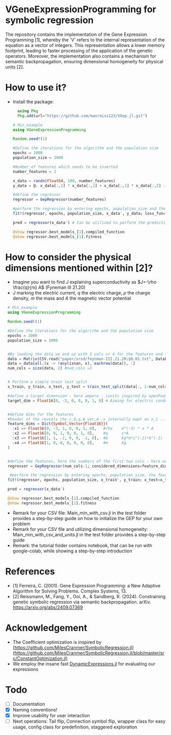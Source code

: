 # VGeneExpressionProgramming for symbolic regression
The repository contains the implementation of the Gene Expression Programming [1], whereby the 'V' refers to the internal representation of the equation as a vector of integers. This representation allows a lower memory footprint, leading to faster processing of the application of the genetic operators. Moreover, the implementation also contains a mechanism for semantic backpropagation, ensuring dimensional homogeneity for physical units [2]. 

# How to use it?
- Install the package:
  ```julia
    using Pkg
    Pkg.add(url="https://github.com/maxreiss123/VGep.jl.git")
  ```

  ```julia
  # Min_example 
  using VGeneExpressionProgramming

  Random.seed!(1)

  #Define the iterations for the algorithm and the population size
  epochs = 1000
  population_size = 1000

  #Number of features which needs to be inserted
  number_features = 2

  x_data = randn(Float64, 100, number_features)
  y_data = @. x_data[:,1] * x_data[:,1] + x_data[:,1] * x_data[:,2] - 2 * x_data[:,1] * x_data[:,2]

  #define the regressor
  regressor = GepRegressor(number_features)

  #perform the regression by entering epochs, population_size and the loss function
  fit!(regressor, epochs, population_size, x_data', y_data; loss_fun="mse")

  pred = regressor(x_data') # Can be utilized to perform the prediction for further data

  @show regressor.best_models_[1].compiled_function
  @show regressor.best_models_[1].fitness
  ```

# How to consider the physical dimensions mentioned within [2]? 
- Imagine you want to find $J$ explaining superconductivity as $J=-\rho \frac{q}{m} A$ (Fyneman III 21.20)
- $J$ marking the electric current, $q$ the electric charge, $\rho$ the charge density, $m$ the mass and $A$ the magnetic vector potential

 ```julia
  # Min_example 
  using VGeneExpressionProgramming

  Random.seed!(1)

  #Define the iterations for the algorithm and the population size
  epochs = 1000
  population_size = 1000


  #By loading the data we end up with 5 cols => 4 for the features and the last one for the target
  data = Matrix(CSV.read("paper/srsd/feynman-III.21.20\$0.01.txt", DataFrame))
  data = data[all.(x -> !any(isnan, x), eachrow(data)), :]
  num_cols = size(data, 2) #num_cols =5 


  # Perform a simple train test split
  x_train, y_train, x_test, y_test = train_test_split(data[:, 1:num_cols-1], data[:, num_cols]; consider=4)

  #define a target dimension - here ampere - (units inspired by openFoam) - https://doc.cfd.direct/openfoam/user-guide-v6/basic-file-format
  target_dim = Float16[0, -2, 0, 0, 0, 1, 0] # Aiming for electric conductivity (Ampere/m^2)


  #define dims for the features
  #header of the reveals rho_c_0,q,A_vec,m -> internally mapt on x_1 ... x_n
  feature_dims = Dict{Symbol,Vector{Float16}}(
    :x1 => Float16[0, -3, 1, 0, 0, 1, 0],   #rho    m^(-3) * s * A 
    :x2 => Float16[0, 0, 1, 0, 0, 1, 0],    #q      s*A
    :x3 => Float16[1, 1, -2, 0, 0, -1, 0],  #A      kg*m*s^(-2)*A^(-1)
    :x4 => Float16[1, 0, 0, 0, 0, 0, 0],    #m      kg
  )


  #define the features, here the numbers of the first two cols - here we add the feature dims and a maximum of permutations per tree high - rounds, referring to the tree high
  regressor = GepRegressor(num_cols-1; considered_dimensions=feature_dims,max_permutations_lib=10000, rounds=7)

   #perform the regression by entering epochs, population_size, the feature cols, the target col and the loss function
  fit!(regressor, epochs, population_size, x_train', y_train; x_test=x_test', y_test=y_test, loss_fun="mse")

  pred = regressor(x_data')

  @show regressor.best_models_[1].compiled_function
  @show regressor.best_models_[1].fitness
  ```

- Remark for your CSV file: Main_min_with_csv.jl in the test folder provides a step-by-step guide on how to initialize the GEP for your own problem
- Remark for your CSV file and utilizing dimensional homogeneity: Main_min_with_csv_and_units.jl in the test folder provides a step-by-step guide
- Remark: the tutorial folder contains notebook, that can be run with google-colab, while showing a step-by-step introduction


# References
- [1] Ferreira, C. (2001). Gene Expression Programming: a New Adaptive Algorithm for Solving Problems. Complex Systems, 13.
- [2] Reissmann, M., Fang, Y., Ooi, A., & Sandberg, R. (2024). Constraining genetic symbolic regression via semantic backpropagation. arXiv. https://arxiv.org/abs/2409.07369

 # Acknowledgement
 - The Coefficient optimization is inspired by [https://github.com/MilesCranmer/SymbolicRegression.jl](https://github.com/MilesCranmer/SymbolicRegression.jl/blob/master/src/ConstantOptimization.jl)
 - We employ the insane fast [DynamicExpressions.jl](https://github.com/SymbolicML/DynamicExpressions.jl) for evaluating our expressions

# Todo 
- [ ] Documentation
- [x] Naming conventions!
- [x] Improve usability for user interaction
- [ ] Next operations: Tail flip, Connection symbol flip, wrapper class for easy usage, config class for predefinition, staggered exploration

